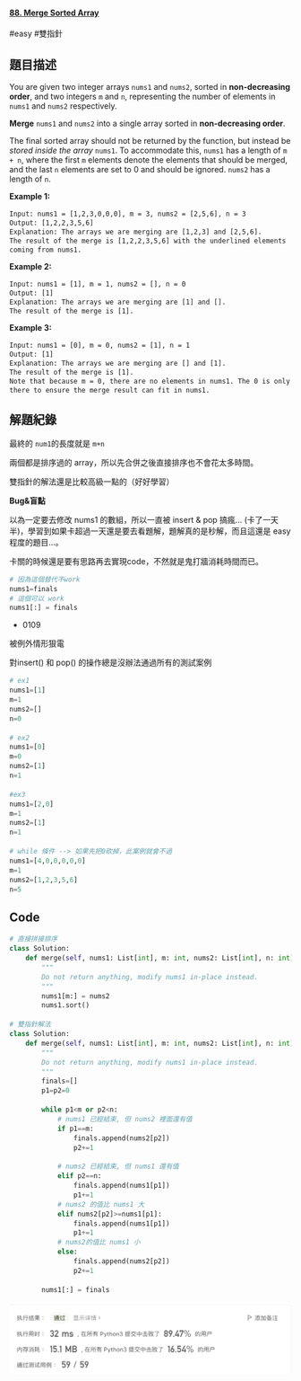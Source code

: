 #### [88. Merge Sorted Array](https://leetcode.cn/problems/merge-sorted-array/)

#easy #雙指針



## 題目描述

You are given two integer arrays `nums1` and `nums2`, sorted in **non-decreasing order**, and two integers `m` and `n`, representing the number of elements in `nums1` and `nums2` respectively.

**Merge** `nums1` and `nums2` into a single array sorted in **non-decreasing order**.

The final sorted array should not be returned by the function, but instead be *stored inside the array* `nums1`. To accommodate this, `nums1` has a length of `m + n`, where the first `m` elements denote the elements that should be merged, and the last `n` elements are set to 0 and should be ignored. `nums2` has a length of `n`.





**Example 1:**

```text
Input: nums1 = [1,2,3,0,0,0], m = 3, nums2 = [2,5,6], n = 3
Output: [1,2,2,3,5,6]
Explanation: The arrays we are merging are [1,2,3] and [2,5,6].
The result of the merge is [1,2,2,3,5,6] with the underlined elements coming from nums1.

```

**Example 2:**

```
Input: nums1 = [1], m = 1, nums2 = [], n = 0
Output: [1]
Explanation: The arrays we are merging are [1] and [].
The result of the merge is [1].

```

**Example 3:**

```
Input: nums1 = [0], m = 0, nums2 = [1], n = 1
Output: [1]
Explanation: The arrays we are merging are [] and [1].
The result of the merge is [1].
Note that because m = 0, there are no elements in nums1. The 0 is only there to ensure the merge result can fit in nums1.

```



## 解題紀錄

最終的 `num1`的長度就是 ` m+n `

兩個都是排序過的 array，所以先合併之後直接排序也不會花太多時間。

雙指針的解法還是比較高級一點的（好好學習）



**Bug&盲點**

以為一定要去修改 nums1 的數組，所以一直被 insert & pop 搞瘋... (卡了一天半)，學習到如果卡超過一天還是要去看題解，題解真的是秒解，而且這還是 easy程度的題目...。

卡關的時候還是要有思路再去實現code，不然就是鬼打牆消耗時間而已。

```python
# 因為這個替代不work
nums1=finals 
# 這個可以 work
nums1[:] = finals
```



* 0109

被例外情形狠電

對insert() 和 pop() 的操作總是沒辦法通過所有的測試案例

```python
# ex1
nums1=[1]
m=1
nums2=[]
n=0

# ex2
nums1=[0]
m=0
nums2=[1]
n=1

#ex3
nums1=[2,0]
m=1
nums2=[1]
n=1

# while 條件 --> 如果先把0砍掉，此案例就會不過 
nums1=[4,0,0,0,0,0]
m=1
nums2=[1,2,3,5,6]
n=5
```



## Code

```python
# 直接拼接排序
class Solution:
    def merge(self, nums1: List[int], m: int, nums2: List[int], n: int) -> None:
        """
        Do not return anything, modify nums1 in-place instead.
        """
        nums1[m:] = nums2
        nums1.sort()

# 雙指針解法
class Solution:
    def merge(self, nums1: List[int], m: int, nums2: List[int], n: int) -> None:
        """
        Do not return anything, modify nums1 in-place instead.
        """
        finals=[]
        p1=p2=0

        while p1<m or p2<n:
            # nums1 已經結束, 但 nums2 裡面還有值
            if p1==m:
                finals.append(nums2[p2])
                p2+=1
            
            # nums2 已經結束, 但 nums1 還有值
            elif p2==n:
                finals.append(nums1[p1])
                p1+=1
            # nums2 的值比 nums1 大
            elif nums2[p2]>=nums1[p1]:
                finals.append(nums1[p1])
                p1+=1
            # nums2的值比 nums1 小
            else:
                finals.append(nums2[p2])
                p2+=1
        
        nums1[:] = finals
```

![img_ac](https://github.com/youngmihuang/leetcode-python/blob/main/img/88.merged_sorted_array_ac.png)
